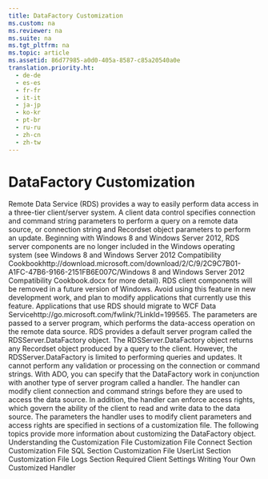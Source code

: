 ```yaml
---
title: DataFactory Customization
ms.custom: na
ms.reviewer: na
ms.suite: na
ms.tgt_pltfrm: na
ms.topic: article
ms.assetid: 86d77985-a0d0-405a-8587-c85a20540a0e
translation.priority.ht: 
  - de-de
  - es-es
  - fr-fr
  - it-it
  - ja-jp
  - ko-kr
  - pt-br
  - ru-ru
  - zh-cn
  - zh-tw
---
```

# DataFactory Customization
<?xml version="1.0" encoding="utf-8"?>
<developerReferenceWithoutSyntaxDocument xmlns="http://ddue.schemas.microsoft.com/authoring/2003/5" xmlns:xlink="http://www.w3.org/1999/xlink" xmlns:xsi="http://www.w3.org/2001/XMLSchema-instance" xsi:schemaLocation="http://ddue.schemas.microsoft.com/authoring/2003/5 http://dduestorage.blob.core.windows.net/ddueschema/developer.xsd">
  <introduction>
    <para>Remote Data Service (RDS) provides a way to easily perform data access in a three-tier client/server system. A client data control specifies connection and command string parameters to perform a query on a remote data source, or connection string and <legacyLink xlink:href="ede1415f-c3df-4cc5-a05b-2576b2b84b60">Recordset</legacyLink> object parameters to perform an update.</para>
    <alert class="important">
      <para>Beginning with Windows 8 and Windows Server 2012, RDS server components are no longer included in the Windows operating system (see Windows 8 and <externalLink><linkText>Windows Server 2012 Compatibility Cookbook</linkText><linkUri>http://download.microsoft.com/download/2/C/9/2C9C7B01-A1FC-47B6-9166-2151FB6E007C/Windows 8 and Windows Server 2012 Compatibility Cookbook.docx</linkUri></externalLink> for more detail). RDS client components will be removed in a future version of Windows. Avoid using this feature in new development work, and plan to modify applications that currently use this feature. Applications that use RDS should migrate to <externalLink><linkText>WCF Data Service</linkText><linkUri>http://go.microsoft.com/fwlink/?LinkId=199565</linkUri></externalLink>.</para>
    </alert>
    <para>The parameters are passed to a server program, which performs the data-access operation on the remote data source. RDS provides a default server program called the <legacyLink xlink:href="e75240c2-b749-471e-b6ea-98cae232efbe">RDSServer.DataFactory</legacyLink> object. The <legacyBold>RDSServer.DataFactory</legacyBold> object returns any <legacyBold>Recordset</legacyBold> object produced by a query to the client.</para>
    <para>However, the <legacyBold>RDSServer.DataFactory</legacyBold> is limited to performing queries and updates. It cannot perform any validation or processing on the connection or command strings.</para>
    <para>With ADO, you can specify that the <legacyBold>DataFactory</legacyBold> work in conjunction with another type of server program called a <legacyItalic>handler</legacyItalic>. The handler can modify client connection and command strings before they are used to access the data source. In addition, the handler can enforce access rights, which govern the ability of the client to read and write data to the data source.</para>
    <para>The parameters the handler uses to modify client parameters and access rights are specified in sections of a customization file.</para>
    <para>The following topics provide more information about customizing the <legacyBold>DataFactory</legacyBold> object.  </para>
    <list class="bullet">
      <listItem>
        <para>             <legacyLink xlink:href="136f74bf-8d86-4a41-be66-c86cbcf81548">Understanding the Customization File</legacyLink>           </para>
      </listItem>
      <listItem>
        <para>             <legacyLink xlink:href="d50eb3cc-a822-486f-b80b-65bb50547ecd">Customization File Connect Section</legacyLink>           </para>
      </listItem>
      <listItem>
        <para>             <legacyLink xlink:href="e65c2871-9986-44ff-b8b7-7f5eda91b3fa">Customization File SQL Section</legacyLink>           </para>
      </listItem>
      <listItem>
        <para>             <legacyLink xlink:href="42e8ec20-eaac-4a95-8cb8-4bba93a75bcb">Customization File UserList Section</legacyLink>           </para>
      </listItem>
      <listItem>
        <para>             <legacyLink xlink:href="a368e264-865c-41ee-be00-d9097255c2ea">Customization File Logs Section</legacyLink>           </para>
      </listItem>
      <listItem>
        <para>             <legacyLink xlink:href="e776b4e3-fcc4-4bfb-a7e8-5ffae1d83833">Required Client Settings</legacyLink>           </para>
      </listItem>
      <listItem>
        <para>             <legacyLink xlink:href="d447712a-e123-47b5-a3a4-5d366cfe8d72">Writing Your Own Customized Handler</legacyLink>           </para>
      </listItem>
    </list>
  </introduction>
  <relatedTopics />
</developerReferenceWithoutSyntaxDocument>